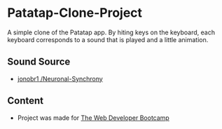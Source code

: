 # Patatap-Clone-Project
A simple clone of the Patatap app. By hiting keys on the keyboard, each keyboard corresponds to a sound that is played and a little animation. 

## Sound Source
* [jonobr1 /Neuronal-Synchrony](https://github.com/jonobr1/Neuronal-Synchrony/tree/master/assets/A)

## Content
* Project was made for [The Web Developer Bootcamp](https://www.udemy.com/course/the-web-developer-bootcamp/ "Udemy")

